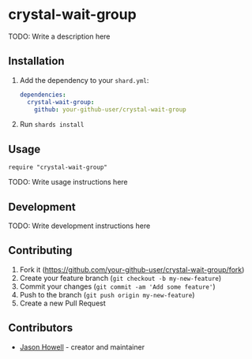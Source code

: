 # crystal-wait-group

TODO: Write a description here

## Installation

1. Add the dependency to your `shard.yml`:

   ```yaml
   dependencies:
     crystal-wait-group:
       github: your-github-user/crystal-wait-group
   ```

2. Run `shards install`

## Usage

```crystal
require "crystal-wait-group"
```

TODO: Write usage instructions here

## Development

TODO: Write development instructions here

## Contributing

1. Fork it (<https://github.com/your-github-user/crystal-wait-group/fork>)
2. Create your feature branch (`git checkout -b my-new-feature`)
3. Commit your changes (`git commit -am 'Add some feature'`)
4. Push to the branch (`git push origin my-new-feature`)
5. Create a new Pull Request

## Contributors

- [Jason Howell](https://github.com/your-github-user) - creator and maintainer
